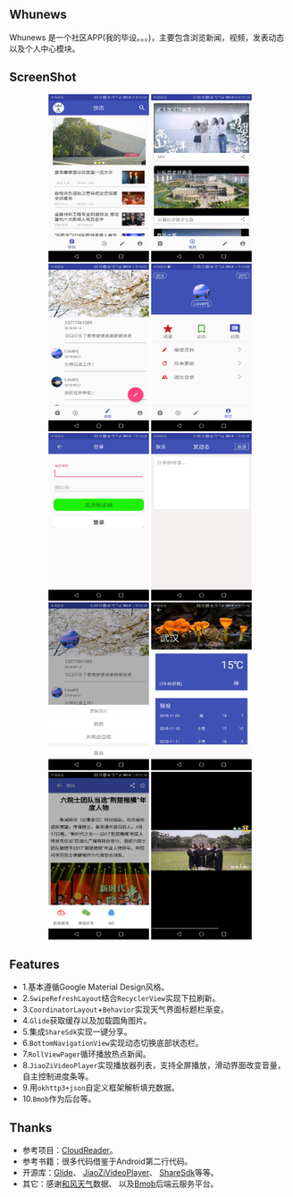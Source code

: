 ## Whunews
Whunews 是一个社区APP(我的毕设。。。)，主要包含浏览新闻，视频，发表动态以及个人中心模块。

## ScreenShot
<div align="center">
<img src="https://github.com/wertyou/Whunews/blob/master/file/news%20.jpg" width="180" height="300"/>

<img src="https://github.com/wertyou/Whunews/blob/master/file/video.jpg" width="180"  height="300"/>

<img src="https://github.com/wertyou/Whunews/blob/master/file/message.jpg" width="180"  height="300"/>

<img src="https://github.com/wertyou/Whunews/blob/master/file/user.jpg" width="180"  height="300"/>
</div>

<div align="center">
<img src="https://github.com/wertyou/Whunews/blob/master/file/login.jpg" width="180" height="300"/>

<img src="https://github.com/wertyou/Whunews/blob/master/file/message1.jpg" width="180"  height="300"/>

<img src="https://github.com/wertyou/Whunews/blob/master/file/photo.jpg" width="180"  height="300"/>

<img src="https://github.com/wertyou/Whunews/blob/master/file/weather.jpg" width="180"  height="300"/>

</div>
<div align="center">
<img src="https://github.com/wertyou/Whunews/blob/master/file/share.jpg" width="180" height="300"/>

<img src="https://github.com/wertyou/Whunews/blob/master/file/video1.jpg" width="180"  height="300"/>
</div>

## Features
* 1.基本遵循Google Material Design风格。
* 2.`SwipeRefreshLayout`结合`RecyclerView`实现下拉刷新。
* 3.`CoordinatorLayout`+`Behavior`实现天气界面标题栏渐变。
* 4.`Glide`获取缓存以及加载圆角图片。
* 5.集成`ShareSdk`实现一键分享。
* 6.`BottomNavigationView`实现动态切换底部状态栏。
* 7.`RollViewPager`循环播放热点新闻。
* 8.`JiaoZiVideoPlayer`实现播放器列表，支持全屏播放，滑动界面改变音量，自主控制进度条等。
* 9.用`okhttp3+json`自定义框架解析填充数据。
* 10.`Bmob`作为后台等。

## Thanks
* 参考项目：[CloudReader](https://github.com/youlookwhat/CloudReader)。
* 参考书籍：很多代码借鉴于Android第二行代码。
* 开源库：[Glide](https://github.com/bumptech/glide)、 [JiaoZiVideoPlayer](https://github.com/lipangit/JiaoZiVideoPlayer)、 [ShareSdk](http://www.mob.com/product/sharesdk)等等。
* 其它：感谢[和风天气](http://www.heweather.com/)数据、 以及[Bmob](https://www.bmob.cn/)后端云服务平台。
